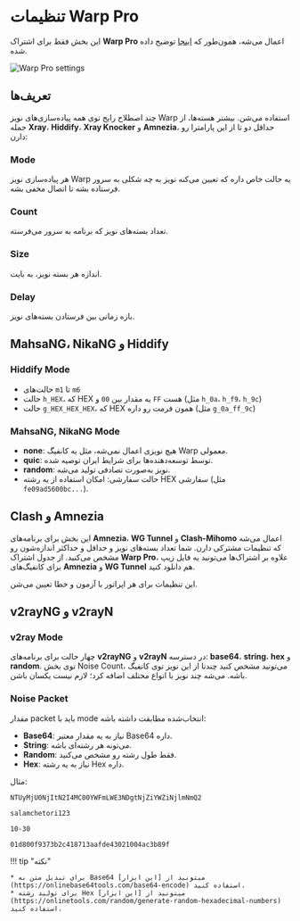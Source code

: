 # تنظیمات Warp Pro

این بخش فقط برای اشتراک **Warp Pro** اعمال می‌شه، همون‌طور که [اینجا](../usage/warp-pro.md) توضیح داده شده.

![Warp Pro settings](../images/warp-pro-settings.jpg)

## تعریف‌ها

چند اصطلاح رایج توی همه پیاده‌سازی‌های نویز Warp استفاده می‌شن. بیشتر هسته‌ها، از جمله **Xray**، **Hiddify**، **Xray Knocker** و **Amnezia**، حداقل دو تا از این پارامترا رو دارن:

### Mode

هر پیاده‌سازی نویز Warp یه حالت خاص داره که تعیین می‌کنه نویز به چه شکلی به سرور فرستاده بشه تا اتصال مخفی بشه.

### Count

تعداد بسته‌های نویز که برنامه به سرور می‌فرسته.

### Size

اندازه هر بسته نویز، به بایت.

### Delay

بازه زمانی بین فرستادن بسته‌های نویز.

## MahsaNG، NikaNG و Hiddify

### Hiddify Mode

* حالت‌های `m1` تا `m6`
* حالت `h_HEX`، که HEX یه مقدار بین `00` و `FF` هست (مثل `h_0a`، `h_f9`، `h_9c`)
* حالت `g_HEX_HEX_HEX`، که HEX همون فرمت رو داره (مثل `g_0a_ff_9c`)

### MahsaNG, NikaNG Mode

* **none**: هیچ نویزی اعمال نمی‌شه، مثل یه کانفیگ Warp معمولی.
* **quic**: توسط توسعه‌دهنده‌ها برای شرایط ایران توصیه شده.
* **random**: نویز به‌صورت تصادفی تولید می‌شه.
* حالت سفارشی: امکان استفاده از یه رشته HEX سفارشی (مثل `fe09ad5600bc...`).

## Clash و Amnezia

این بخش برای برنامه‌های **Amnezia**، **WG Tunnel** و **Clash-Mihomo** اعمال می‌شه که تنظیمات مشترکی دارن. شما تعداد بسته‌های نویز و حداقل و حداکثر اندازه‌شون رو مشخص می‌کنید. از جدول اشتراک **Warp Pro**، علاوه بر اشتراک‌ها می‌تونید یه فایل زیپ برای کانفیگ‌های **Amnezia** و **WG Tunnel** هم دانلود کنید.

این تنظیمات برای هر اپراتور با آزمون و خطا تعیین می‌شن.

## v2rayNG و v2rayN

### v2ray Mode

چهار حالت برای برنامه‌های **v2rayNG** و **v2rayN** در دسترسه: **base64**، **string**، **hex** و **random**. توی بخش Noise Count، می‌تونید مشخص کنید چندتا از این نویز توی کانفیگ باشه. می‌شه چند نویز با انواع مختلف اضافه کرد؛ لازم نیست یکسان باشن.

### Noise Packet

مقدار packet باید با mode انتخاب‌شده مطابقت داشته باشه:

* **Base64**: نیاز به یه مقدار معتبر Base64 داره.
* **String**: می‌تونه هر رشته‌ای باشه.
* **Random**: فقط طول رشته رو مشخص می‌کنید.
* **Hex**: نیاز به یه رشته Hex داره.

مثال:

```title="Base64"
NTUyMjU0NjItN2I4MC00YWFmLWE3NDgtNjZiYWZiNjlmNmQ2
```

```title="String"
salamchetori123
```

```title="Random"
10-30
```

```title="Hex"
01d800f9373b2c418713aafde43021004ac3b89f
```

!!! tip "نکته"

    * برای تبدیل متن به Base64 میتونید از [این ابزار](https://onlinebase64tools.com/base64-encode) استفاده کنید.
    * برای تولید رشته Hex میتونید از [این ابزار](https://onlinetools.com/random/generate-random-hexadecimal-numbers) استفاده کنید.

